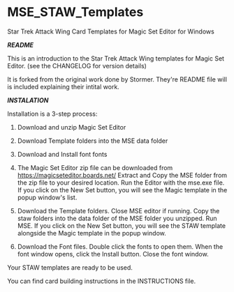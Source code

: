 # MSE_STAW_Templates
Star Trek Attack Wing Card Templates for Magic Set Editor for Windows

*****README*****

This is an introduction to the Star Trek Attack Wing templates for Magic Set Editor. (see the CHANGELOG for version details)

It is forked from the original work done by Stormer. They're README file will is included explaining their intital work.


*****INSTALATION*****

Installation is a 3-step process:
  1) Download and unzip Magic Set Editor
  2) Download Template folders into the MSE data folder
  3) Download and Install font fonts
  
1)  The Magic Set Editor zip file can be downloaded from https://magicseteditor.boards.net/
  Extract and Copy the MSE folder from the zip file to your desired location.
  Run the Editor with the mse.exe file. If you click on the New Set button, you will see the Magic template in the popup window's list.
  
2) Download the Template folders.
  Close MSE editor if running.
  Copy the staw folders into the data folder of the MSE folder you unzipped.
  Run MSE. If you click on the New Set button, you will see the STAW template alongside the Magic template in the popup window.
  
3) Download the Font files.
  Double click the fonts to open them.
  When the font window opens, click the Install button. Close the font window.
  
Your STAW templates are ready to be used.


You can find card building instructions in the INSTRUCTIONS file.

